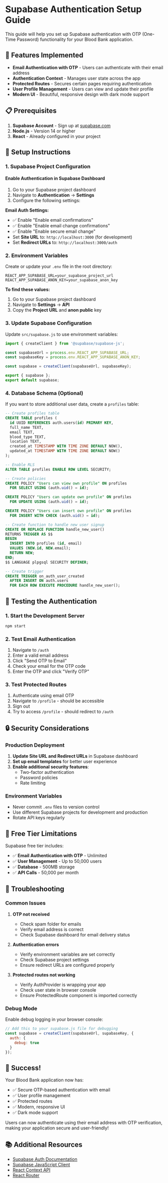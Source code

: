 # Supabase Authentication Setup Guide

This guide will help you set up Supabase authentication with OTP (One-Time Password) functionality for your Blood Bank application.

## 🚀 Features Implemented

- **Email Authentication with OTP** - Users can authenticate with their email address
- **Authentication Context** - Manages user state across the app
- **Protected Routes** - Secures certain pages requiring authentication
- **User Profile Management** - Users can view and update their profile
- **Modern UI** - Beautiful, responsive design with dark mode support

## 📋 Prerequisites

1. **Supabase Account** - Sign up at [supabase.com](https://supabase.com)
2. **Node.js** - Version 14 or higher
3. **React** - Already configured in your project

## 🔧 Setup Instructions

### 1. Supabase Project Configuration

#### Enable Authentication in Supabase Dashboard

1. Go to your Supabase project dashboard
2. Navigate to **Authentication** → **Settings**
3. Configure the following settings:

**Email Auth Settings:**
- ✅ Enable "Enable email confirmations"
- ✅ Enable "Enable email change confirmations"
- ✅ Enable "Enable secure email change"
- Set **Site URL** to: `http://localhost:3000` (for development)
- Set **Redirect URLs** to: `http://localhost:3000/auth`

### 2. Environment Variables

Create or update your `.env` file in the root directory:

```env
REACT_APP_SUPABASE_URL=your_supabase_project_url
REACT_APP_SUPABASE_ANON_KEY=your_supabase_anon_key
```

**To find these values:**
1. Go to your Supabase project dashboard
2. Navigate to **Settings** → **API**
3. Copy the **Project URL** and **anon public** key

### 3. Update Supabase Configuration

Update `src/supabase.js` to use environment variables:

```javascript
import { createClient } from '@supabase/supabase-js';

const supabaseUrl = process.env.REACT_APP_SUPABASE_URL;
const supabaseKey = process.env.REACT_APP_SUPABASE_ANON_KEY;

const supabase = createClient(supabaseUrl, supabaseKey);

export { supabase };
export default supabase;
```

### 4. Database Schema (Optional)

If you want to store additional user data, create a `profiles` table:

```sql
-- Create profiles table
CREATE TABLE profiles (
  id UUID REFERENCES auth.users(id) PRIMARY KEY,
  full_name TEXT,
  email TEXT,
  blood_type TEXT,
  location TEXT,
  created_at TIMESTAMP WITH TIME ZONE DEFAULT NOW(),
  updated_at TIMESTAMP WITH TIME ZONE DEFAULT NOW()
);

-- Enable RLS
ALTER TABLE profiles ENABLE ROW LEVEL SECURITY;

-- Create policies
CREATE POLICY "Users can view own profile" ON profiles
  FOR SELECT USING (auth.uid() = id);

CREATE POLICY "Users can update own profile" ON profiles
  FOR UPDATE USING (auth.uid() = id);

CREATE POLICY "Users can insert own profile" ON profiles
  FOR INSERT WITH CHECK (auth.uid() = id);

-- Create function to handle new user signup
CREATE OR REPLACE FUNCTION handle_new_user()
RETURNS TRIGGER AS $$
BEGIN
  INSERT INTO profiles (id, email)
  VALUES (NEW.id, NEW.email);
  RETURN NEW;
END;
$$ LANGUAGE plpgsql SECURITY DEFINER;

-- Create trigger
CREATE TRIGGER on_auth_user_created
  AFTER INSERT ON auth.users
  FOR EACH ROW EXECUTE PROCEDURE handle_new_user();
```

## 🧪 Testing the Authentication

### 1. Start the Development Server

```bash
npm start
```

### 2. Test Email Authentication

1. Navigate to `/auth`
2. Enter a valid email address
3. Click "Send OTP to Email"
4. Check your email for the OTP code
5. Enter the OTP and click "Verify OTP"

### 3. Test Protected Routes

1. Authenticate using email OTP
2. Navigate to `/profile` - should be accessible
3. Sign out
4. Try to access `/profile` - should redirect to `/auth`

## 🔒 Security Considerations

### Production Deployment

1. **Update Site URL and Redirect URLs** in Supabase dashboard
2. **Set up email templates** for better user experience
3. **Enable additional security features**:
   - Two-factor authentication
   - Password policies
   - Rate limiting

### Environment Variables

- Never commit `.env` files to version control
- Use different Supabase projects for development and production
- Rotate API keys regularly

## 📱 Free Tier Limitations

Supabase free tier includes:
- ✅ **Email Authentication with OTP** - Unlimited
- ✅ **User Management** - Up to 50,000 users
- ✅ **Database** - 500MB storage
- ✅ **API Calls** - 50,000 per month

## 🐛 Troubleshooting

### Common Issues

1. **OTP not received**
   - Check spam folder for emails
   - Verify email address is correct
   - Check Supabase dashboard for email delivery status

2. **Authentication errors**
   - Verify environment variables are set correctly
   - Check Supabase project settings
   - Ensure redirect URLs are configured properly

3. **Protected routes not working**
   - Verify AuthProvider is wrapping your app
   - Check user state in browser console
   - Ensure ProtectedRoute component is imported correctly

### Debug Mode

Enable debug logging in your browser console:

```javascript
// Add this to your supabase.js file for debugging
const supabase = createClient(supabaseUrl, supabaseKey, {
  auth: {
    debug: true
  }
});
```

## 🎉 Success!

Your Blood Bank application now has:
- ✅ Secure OTP-based authentication with email
- ✅ User profile management
- ✅ Protected routes
- ✅ Modern, responsive UI
- ✅ Dark mode support

Users can now authenticate using their email address with OTP verification, making your application secure and user-friendly!

## 📚 Additional Resources

- [Supabase Auth Documentation](https://supabase.com/docs/guides/auth)
- [Supabase JavaScript Client](https://supabase.com/docs/reference/javascript)
- [React Context API](https://reactjs.org/docs/context.html)
- [React Router](https://reactrouter.com/) 